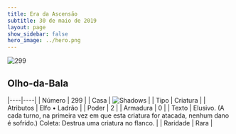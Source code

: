 ```yaml
---
title: Era da Ascensão
subtitle: 30 de maio de 2019
layout: page
show_sidebar: false
hero_image: ../hero.png
---
```


![299](https://cdn.keyforgegame.com/media/card_front/pt/435_299_HM8V4P3J8F9P_pt.png)

## Olho-da-Bala

|----|----|
| Número | 299 |
| Casa | ![Shadows](https://archonarcana.com/images/thumb/e/ee/Shadows.png/22px-Shadows.png "Sombras") |
| Tipo | Criatura |
| Atributos | Elfo • Ladrão |
| Poder | 2 |
| Armadura | 0 |
| Texto | Elusivo. (A cada turno, na primeira vez em que esta criatura for atacada, nenhum dano é sofrido.) Coleta: Destrua uma criatura no flanco. |
| Raridade | Rara |
